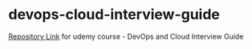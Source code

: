 # devops-cloud-interview-guide
<a target="_blank" href="https://github.com/iam-veeramalla/devops-cloud-interview-guide">Repository Link</a> for udemy course - DevOps and Cloud Interview Guide


